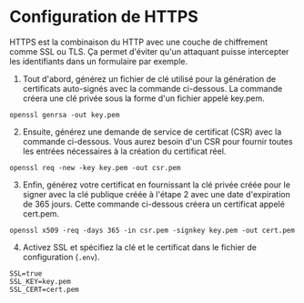 # Configuration de HTTPS

HTTPS est la combinaison du HTTP avec une couche de chiffrement comme SSL ou TLS. Ça permet d'éviter qu'un attaquant puisse intercepter les identifiants dans un formulaire par exemple.

1. Tout d'abord, générez un fichier de clé utilisé pour la génération de certificats auto-signés avec la commande ci-dessous. La commande créera une clé privée sous la forme d'un fichier appelé key.pem.

```
openssl genrsa -out key.pem
```

2. Ensuite, générez une demande de service de certificat (CSR) avec la commande ci-dessous. Vous aurez besoin d'un CSR pour fournir toutes les entrées nécessaires à la création du certificat réel.

```
openssl req -new -key key.pem -out csr.pem
```

3. Enfin, générez votre certificat en fournissant la clé privée créée pour le signer avec la clé publique créée à l'étape 2 avec une date d'expiration de 365 jours. Cette commande ci-dessous créera un certificat appelé cert.pem.

```
openssl x509 -req -days 365 -in csr.pem -signkey key.pem -out cert.pem
```

4. Activez SSL et spécifiez la clé et le certificat dans le fichier de configuration (```.env```).

```
SSL=true
SSL_KEY=key.pem
SSL_CERT=cert.pem
```